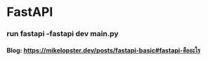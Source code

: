 # FastAPI

### run fastapi -fastapi dev main.py

#### Blog: https://mikelopster.dev/posts/fastapi-basic#fastapi-คืออะไร
